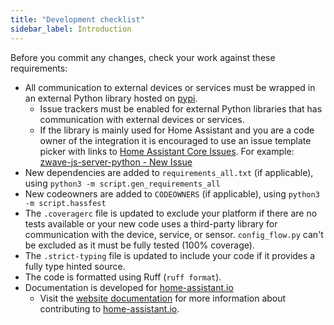 ```yaml
---
title: "Development checklist"
sidebar_label: Introduction
---
```


Before you commit any changes, check your work against these requirements:

- All communication to external devices or services must be wrapped in an external Python library hosted on [pypi](https://pypi.org/).
  - Issue trackers must be enabled for external Python libraries that has communication with external devices or services.
  - If the library is mainly used for Home Assistant and you are a code owner of the integration it is encouraged to use an issue template picker with links to [Home Assistant Core Issues](https://github.com/home-assistant/core/issues). For example: [zwave-js-server-python - New Issue](https://github.com/home-assistant-libs/zwave-js-server-python/issues/new/choose)
- New dependencies are added to `requirements_all.txt` (if applicable), using `python3 -m script.gen_requirements_all`
- New codeowners are added to `CODEOWNERS` (if applicable), using `python3 -m script.hassfest`
- The `.coveragerc` file is updated to exclude your platform if there are no tests available or your new code uses a third-party library for communication with the device, service, or sensor. `config_flow.py` can't be excluded as it must be fully tested (100% coverage).
- The `.strict-typing` file is updated to include your code if it provides a fully type hinted source.
- The code is formatted using Ruff (`ruff format`).
- Documentation is developed for [home-assistant.io](https://home-assistant.io/)
  - Visit the [website documentation](/documenting.md) for more information about contributing to [home-assistant.io](https://github.com/home-assistant/home-assistant.io).
